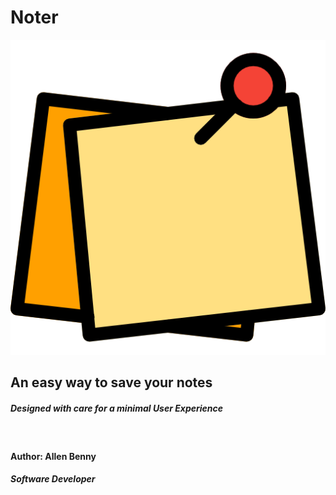 # Noter
![Noter](/Noter_img/paper.png)
## An easy way to save your notes
##### Designed with care for a minimal User Experience
&nbsp; 
#### Author: Allen Benny
##### Software Developer
